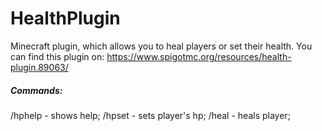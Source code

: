 # HealthPlugin
Minecraft plugin, which allows you to heal players or set their health. 
You can find this plugin on: https://www.spigotmc.org/resources/health-plugin.89063/ 
##### Commands: 
/hphelp - shows help;
/hpset <hp> <Player> - sets player's hp;
/heal <Player> - heals player;

